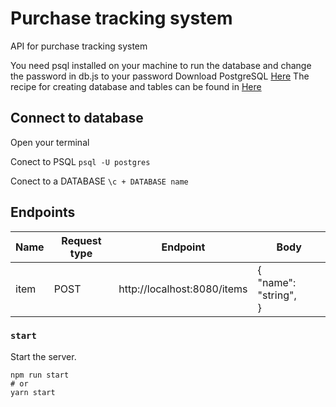 # Purchase tracking system

API for purchase tracking system

You need psql installed on your machine to run the database and change the password in db.js to your password
Download PostgreSQL [Here](https://www.postgresql.org/download/)
The recipe for creating database and tables can be found in [Here](https://github.com/mobak88/purchase-tracking-system/blob/main/database.sql)

## Connect to database

Open your terminal

Conect to PSQL
`psql -U postgres`

Conect to a DATABASE
`\c + DATABASE name`

## Endpoints

| Name | Request type | Endpoint                    | Body                             |
| ---- | ------------ | --------------------------- | -------------------------------- |
| item | POST         | http://localhost:8080/items | {<br /> "name": "string",<br />} |

### `start`

Start the server.

```
npm run start
# or
yarn start
```
